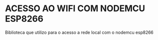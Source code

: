 # ACESSO AO WIFI COM NODEMCU ESP8266

Biblioteca que utilizo para o acesso a rede local com o nodemcu esp8266
